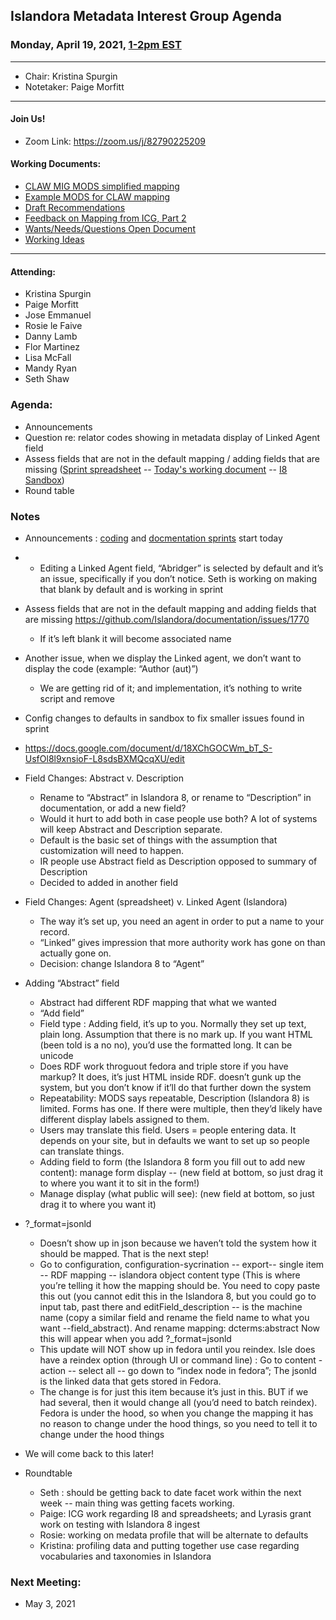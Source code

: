 ## Islandora Metadata Interest Group Agenda
### Monday, April 19, 2021, [1-2pm EST](http://www.thetimezoneconverter.com/?t=1%20pm&tz=Toronto&)

---
* Chair: Kristina Spurgin
* Notetaker: Paige Morfitt
---

#### Join Us!
* Zoom Link: https://zoom.us/j/82790225209

#### Working Documents:
* [CLAW MIG MODS simplified mapping](https://docs.google.com/spreadsheets/d/18u2qFJ014IIxlVpM3JXfDEFccwBZcoFsjbBGpvL0jJI/edit#gid=0)
* [Example MODS for CLAW mapping](https://docs.google.com/spreadsheets/d/1C2Xie7HUDSgRT5v4ldoJvlNdoXz2GHAPvL3PE3TOKW8/edit#gid=1829081124)
* [Draft Recommendations](https://docs.google.com/document/d/15qSO9YcALtYSqd6CUuGx0t8FwUJ5pPwVPz0PA5rU898/edit#heading=h.f9r6knw0rjvu)
* [Feedback on Mapping from ICG, Part 2](https://docs.google.com/document/d/11OpqMMCXM1TFXgsr4yyTQ_cH9DabnD31p7JnuTRQl28/edit?invite=CMWvruEI&ts=5e66437f)
* [Wants/Needs/Questions Open Document](https://docs.google.com/document/d/12Kpb6826TNPzzMuyPS0sESa9TLnmljQmeioWbaPeEdA/edit)
* [Working Ideas](https://github.com/islandora-interest-groups/Islandora-Metadata-Interest-Group/blob/main/working_docs/ideas_and_topics.md)

---

#### Attending:
* Kristina Spurgin
* Paige Morfitt
* Jose Emmanuel 
* Rosie le Faive
* Danny Lamb
* Flor Martinez
* Lisa McFall
* Mandy Ryan
* Seth Shaw





### Agenda:
* Announcements
* Question re: relator codes showing in metadata display of Linked Agent field
* Assess fields that are not in the default mapping / adding fields that are missing ([Sprint spreadsheet](https://docs.google.com/spreadsheets/d/1-L_eAaNBvnVWb05HFrnNHKM6Bn2ULDKxurB9ZXRYCpU/edit#gid=0) -- [Today's working document](https://docs.google.com/document/d/18XChGOCWm_bT_S-UsfOl8l9xnsioF-L8sdsBXMQcqXU/edit?usp=sharing) -- [I8 Sandbox](https://134-122-43-86.traefik.me/))
* Round table 


### Notes
* Announcements : [coding](https://github.com/Islandora/documentation/milestone/20)  and [docmentation sprints](https://docs.google.com/spreadsheets/d/1E-kRw9xE60CKK0qL1-phzeVKjEZu3qBKZ9d3LH1hDEE/edit#gid=1394671846)  start today 
* * Editing a Linked Agent field, “Abridger” is selected by default and it’s an issue, specifically if you don’t notice. Seth is working on making that blank by default and is working in sprint
* Assess fields that are not in the default mapping and adding fields that are missing https://github.com/Islandora/documentation/issues/1770 
  * If it’s left blank it will become associated name 
* Another issue, when we display the Linked agent, we don’t want to display the code (example: “Author (aut)”) 
  * We are getting rid of it; and implementation, it’s nothing to write script and remove
* Config changes to defaults in sandbox to fix smaller issues found in sprint
 * https://docs.google.com/document/d/18XChGOCWm_bT_S-UsfOl8l9xnsioF-L8sdsBXMQcqXU/edit 
 
* Field Changes: Abstract v. Description
	* Rename to “Abstract” in Islandora 8, or rename to “Description” in documentation, or add a new field? 
	* Would it hurt to add both in case people use both? A lot of systems will keep Abstract and Description separate. 
	* Default is the basic set of things with the assumption that customization will need to happen. 
	* IR people use Abstract field as Description opposed to summary of Description 
	* Decided to added in another field
* Field Changes: Agent (spreadsheet)  v. Linked Agent (Islandora)
	* The way it’s set up, you need an agent in order to put a name to your record. 
	* “Linked” gives impression that more authority work has gone on than actually gone on. 
	* Decision: change Islandora 8 to “Agent” 
* Adding “Abstract” field 
	* Abstract had different RDF mapping that what we wanted
	* “Add field” 
	* Field type : Adding field, it’s up to you. Normally they set up text, plain long. Assumption that there is no mark up. If you want HTML (been told is a no no), you’d use the formatted long. It can be unicode 
	* Does RDF work throguout fedora and triple store if you have markup? It does, it’s just HTML inside RDF. doesn’t gunk up the system, but you don’t know if it’ll do that further down the system
	* Repeatability: MODS says repeatable, Description (Islandora 8) is limited. Forms has one. If there were multiple, then they’d likely have different display labels assigned to them. 
	* Users may translate this field. Users = people entering data. It depends on your site, but in defaults we want to set up so people can translate things. 
	* Adding field to form (the Islandora 8 form you fill out to add new content): manage form display -- (new field at bottom, so just drag it to where you want it to sit in the form!) 
	* Manage display (what public will see): (new field at bottom, so just drag it to where you want it)
* ?_format=jsonld
	* Doesn’t show up in json because we haven’t told the system how it should be mapped. That is the next step!
	* Go to configuration, configuration-sycrination -- export-- single item -- RDF mapping -- islandora object content type (This is where you’re telling it how the mapping should be. You need to copy paste this out (you cannot edit this in the Islandora 8, but you could go to input tab, past there and editField_description -- is the machine name (copy a similar field and rename the field name to what you want --field_abstract). And rename mapping: dcterms:abstract
Now this will appear when you add ?_format=jsonld
	* This update will NOT show up in fedora until you reindex. Isle does have a reindex option (through UI or command line) : Go to content - action -- select all -- go down to “index node in fedora”; The jsonld is the linked data that gets stored in Fedora. 
	* The change is for just this item because it’s just in this. BUT if we had several, then it would change all (you’d need to batch reindex). Fedora is under the hood, so when you change the mapping it has no reason to change under the hood things, so you need to tell it to change under the hood things
* We will come back to this later!
* Roundtable 
	* Seth : should be getting back to date facet work within the next week -- main thing was getting facets working. 
	* Paige: ICG work regarding I8 and spreadsheets;  and Lyrasis grant work on testing with Islandora 8 ingest
	* Rosie: working on medata profile that will be alternate to defaults
	* Kristina: profiling data and putting together use case regarding vocabularies and taxonomies in Islandora 

	
	

    
### Next Meeting:
* May 3, 2021
